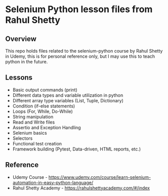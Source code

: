 # Selenium Python lesson files from Rahul Shetty

## Overview
This repo holds files related to the selenium-python course by Rahul Shetty in Udemy, this is for personal reference only, but I may use this to teach python in the future.

## Lessons
* Basic output commands (print)
* Different data types and variable utilization in python
* Different array type variables (List, Tuple, Dictionary)
* Condition (if-else statements)
* Loops (For, While, Do-While)
* String manipulation
* Read and Write files
* Assertio and Exception Handling
* Selenium basics
* Selectors
* Functional test creation
* Framework building (Pytest, Data-driven, HTML reports, etc.)

## Reference
* Udemy Course - https://www.udemy.com/course/learn-selenium-automation-in-easy-python-language/
* Rahul Shetty Academy - https://rahulshettyacademy.com/#/index
